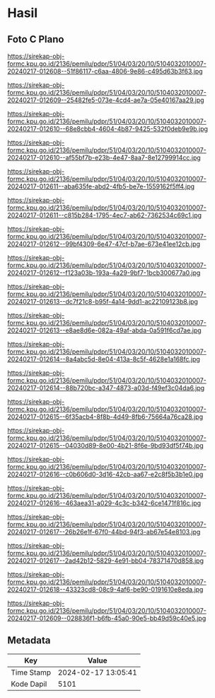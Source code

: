 # Hasil

## Foto C Plano

https://sirekap-obj-formc.kpu.go.id/2136/pemilu/pdpr/51/04/03/20/10/5104032010007-20240217-012608--51f86117-c6aa-4806-9e86-c495d63b3f63.jpg

https://sirekap-obj-formc.kpu.go.id/2136/pemilu/pdpr/51/04/03/20/10/5104032010007-20240217-012609--25482fe5-073e-4cd4-ae7a-05e40167aa29.jpg

https://sirekap-obj-formc.kpu.go.id/2136/pemilu/pdpr/51/04/03/20/10/5104032010007-20240217-012610--68e8cbb4-4604-4b87-9425-532f0deb9e9b.jpg

https://sirekap-obj-formc.kpu.go.id/2136/pemilu/pdpr/51/04/03/20/10/5104032010007-20240217-012610--af55bf7b-e23b-4e47-8aa7-8e12799914cc.jpg

https://sirekap-obj-formc.kpu.go.id/2136/pemilu/pdpr/51/04/03/20/10/5104032010007-20240217-012611--aba635fe-abd2-4fb5-be7e-1559162f5ff4.jpg

https://sirekap-obj-formc.kpu.go.id/2136/pemilu/pdpr/51/04/03/20/10/5104032010007-20240217-012611--c815b284-1795-4ec7-ab62-7362534c69c1.jpg

https://sirekap-obj-formc.kpu.go.id/2136/pemilu/pdpr/51/04/03/20/10/5104032010007-20240217-012612--99bf4309-6e47-47cf-b7ae-673e41ee12cb.jpg

https://sirekap-obj-formc.kpu.go.id/2136/pemilu/pdpr/51/04/03/20/10/5104032010007-20240217-012612--f123a03b-193a-4a29-9bf7-1bcb300677a0.jpg

https://sirekap-obj-formc.kpu.go.id/2136/pemilu/pdpr/51/04/03/20/10/5104032010007-20240217-012613--dc7f21c8-b95f-4a14-9dd1-ac22109123b8.jpg

https://sirekap-obj-formc.kpu.go.id/2136/pemilu/pdpr/51/04/03/20/10/5104032010007-20240217-012613--e8ae8d6e-082a-49af-abda-0a591f6cd7ae.jpg

https://sirekap-obj-formc.kpu.go.id/2136/pemilu/pdpr/51/04/03/20/10/5104032010007-20240217-012614--8a4abc5d-8e04-413a-8c5f-4628e1a168fc.jpg

https://sirekap-obj-formc.kpu.go.id/2136/pemilu/pdpr/51/04/03/20/10/5104032010007-20240217-012614--88b720bc-a347-4873-a03d-f49ef3c04da6.jpg

https://sirekap-obj-formc.kpu.go.id/2136/pemilu/pdpr/51/04/03/20/10/5104032010007-20240217-012615--6f35acb4-8f8b-4d49-8fb6-75664a76ca28.jpg

https://sirekap-obj-formc.kpu.go.id/2136/pemilu/pdpr/51/04/03/20/10/5104032010007-20240217-012615--04030d89-8e00-4b21-8f6e-9bd93df5f74b.jpg

https://sirekap-obj-formc.kpu.go.id/2136/pemilu/pdpr/51/04/03/20/10/5104032010007-20240217-012616--c0b606d0-3d16-42cb-aa67-e2c8f5b3b1e0.jpg

https://sirekap-obj-formc.kpu.go.id/2136/pemilu/pdpr/51/04/03/20/10/5104032010007-20240217-012616--463aea31-a029-4c3c-b342-6ce1471f816c.jpg

https://sirekap-obj-formc.kpu.go.id/2136/pemilu/pdpr/51/04/03/20/10/5104032010007-20240217-012617--26b26e1f-67f0-44bd-94f3-ab67e54e8103.jpg

https://sirekap-obj-formc.kpu.go.id/2136/pemilu/pdpr/51/04/03/20/10/5104032010007-20240217-012617--2ad42b12-5829-4e91-bb04-78371470d858.jpg

https://sirekap-obj-formc.kpu.go.id/2136/pemilu/pdpr/51/04/03/20/10/5104032010007-20240217-012618--43323cd8-08c9-4af6-be90-0191610e8eda.jpg

https://sirekap-obj-formc.kpu.go.id/2136/pemilu/pdpr/51/04/03/20/10/5104032010007-20240217-012609--028836f1-b6fb-45a0-90e5-bb49d59c40e5.jpg


## Metadata

| Key        | Value               |
| ---------- | ------------------- |
| Time Stamp | 2024-02-17 13:05:41 |
| Kode Dapil | 5101                |



